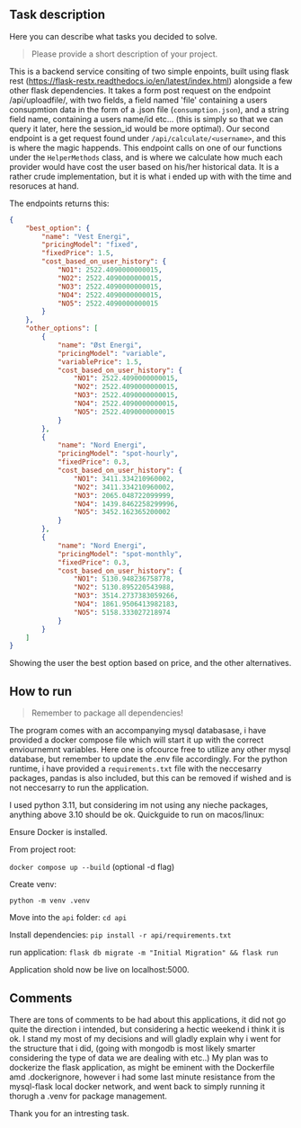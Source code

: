 ## Task description
Here you can describe what tasks you decided to solve.
> Please provide a short description of your project.

This is a backend service consiting of two simple enpoints, built using flask rest (https://flask-restx.readthedocs.io/en/latest/index.html) alongside a few other flask dependencies. It takes a form post request on the endpoint /api/uploadfile/, with two fields, a field named 'file' containing a users consupmtion data in the form of a .json file (`consumption.json`), and a string field name, containing a users name/id etc... (this is simply so that we can query it later, here the session_id would be more optimal). Our second endpoint is a get request found under `/api/calculate/<username>`, and this is where the magic happends. This endpoint calls on one of our functions under the `HelperMethods` class, and is where we calculate how much each provider would have cost the user based on his/her historical data. It is a rather crude implementation, but it is what i ended up with with the time and resoruces at hand. 

The endpoints returns this:
```json
{
	"best_option": {
		"name": "Vest Energi",
		"pricingModel": "fixed",
		"fixedPrice": 1.5,
		"cost_based_on_user_history": {
			"NO1": 2522.4090000000015,
			"NO2": 2522.4090000000015,
			"NO3": 2522.4090000000015,
			"NO4": 2522.4090000000015,
			"NO5": 2522.4090000000015
		}
	},
	"other_options": [
		{
			"name": "Øst Energi",
			"pricingModel": "variable",
			"variablePrice": 1.5,
			"cost_based_on_user_history": {
				"NO1": 2522.4090000000015,
				"NO2": 2522.4090000000015,
				"NO3": 2522.4090000000015,
				"NO4": 2522.4090000000015,
				"NO5": 2522.4090000000015
			}
		},
		{
			"name": "Nord Energi",
			"pricingModel": "spot-hourly",
			"fixedPrice": 0.3,
			"cost_based_on_user_history": {
				"NO1": 3411.334210960002,
				"NO2": 3411.334210960002,
				"NO3": 2065.048722099999,
				"NO4": 1439.8462258299996,
				"NO5": 3452.162365200002
			}
		},
		{
			"name": "Nord Energi",
			"pricingModel": "spot-monthly",
			"fixedPrice": 0.3,
			"cost_based_on_user_history": {
				"NO1": 5130.948236758778,
				"NO2": 5130.895220543988,
				"NO3": 3514.2737383059266,
				"NO4": 1861.9506413982183,
				"NO5": 5158.333027218974
			}
		}
	]
}
```
Showing the user the best option based on price, and the other alternatives.

## How to run
> Remember to package all dependencies!

The program comes with an accompanying mysql databasase, i have provided a docker compose file which will start it up with the correct enviournemnt variables. Here one is ofcource free to utilize any other mysql database, but remember to update the .env file accordingly. For the python runtime, i have provided a `requirements.txt` file with the neccesarry packages, pandas is also included, but this can be removed if wished and is not neccesarry to run the application. 

I used python 3.11, but considering im not using any nieche packages, anything above 3.10 should be ok. 
Quickguide to run on macos/linux:

Ensure Docker is installed.

From project root:

`docker compose up --build` (optional -d flag)

Create venv:

`python -m venv .venv`

Move into the `api` folder:
`cd api`

Install dependencies:
`pip install -r api/requirements.txt`

run application:
`flask db migrate -m "Initial Migration" && flask run`

Application shold now be live on localhost:5000. 

## Comments
There are tons of comments to be had about this applications, it did not go quite the direction i intended, but considering a hectic weekend i think it is ok. I stand my most of my decisions and will gladly explain why i went for the structure that i did, (going with mongodb is most likely smarter considering the type of data we are dealing with etc..) My plan was to dockerize the flask application, as might be eminent with the Dockerfile amd .dockerignore, however i had some last minute resistance from the mysql-flask local docker network, and went back to simply running it thorugh a .venv for package management.

Thank you for an intresting task. 
